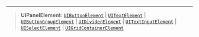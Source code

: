 ***

> **UIPanelElement**: [`UIButtonElement`](UIButtonElement.md) | [`UITextElement`](UITextElement.md) | [`UIButtonGroupElement`](UIButtonGroupElement.md) | [`UIDividerElement`](UIDividerElement.md) | [`UITextInputElement`](UITextInputElement.md) | [`UISelectElement`](UISelectElement.md) | [`UIGridContainerElement`](UIGridContainerElement.md)
